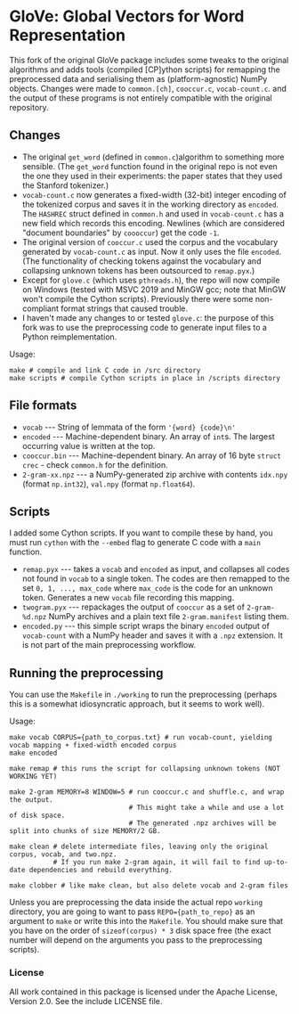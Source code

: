 # GloVe: Global Vectors for Word Representation

This fork of the original GloVe package includes some tweaks to the original algorithms and adds tools (compiled [CP]ython scripts) for remapping the preprocessed data and serialising them as (platform-agnostic) NumPy objects. Changes were made to `common.[ch]`, `cooccur.c`, `vocab-count.c`. and the output of these programs is not entirely compatible with the original repository. 

## Changes

- The original `get_word` (defined in `common.c`)algorithm to something more sensible. (The `get_word` function found in the original repo is not even the one they used in their experiments: the paper states that they used the Stanford tokenizer.)
- `vocab-count.c` now generates a fixed-width (32-bit) integer encoding of the tokenized corpus and saves it in the working directory as `encoded`. The `HASHREC` struct defined in `common.h` and used in `vocab-count.c` has a new field which records this encoding. Newlines (which are considered "document boundaries" by `coooccur`) get the code `-1`.
- The original version of `cooccur.c` used the corpus and the vocabulary generated by `vocab-count.c` as input. Now it only uses the file `encoded`. (The functionality of checking tokens against the vocabulary and collapsing unknown tokens has been outsourced to `remap.pyx`.)
- Except for `glove.c` (which uses `pthreads.h`), the repo will now compile on Windows (tested with MSVC 2019 and MinGW gcc; note that MinGW won't compile the Cython scripts). Previously there were some non-compliant format strings that caused trouble.
- I haven't made any changes to or tested `glove.c`: the purpose of this fork was to use the preprocessing code to generate input files to a Python reimplementation.

Usage:
```shell
make # compile and link C code in /src directory
make scripts # compile Cython scripts in place in /scripts directory
```

## File formats
- `vocab` --- String of lemmata of the form `'{word} {code}\n'`
- `encoded` --- Machine-dependent binary. An array of `int`s. The largest occurring value is written at the top.
- `cooccur.bin` --- Machine-dependent binary. An array of 16 byte `struct crec` - check `common.h` for the definition.
- `2-gram-xx.npz` --- a NumPy-generated zip archive with contents `idx.npy` (format `np.int32`), `val.npy` (format `np.float64`).

## Scripts
I added some Cython scripts. If you want to compile these by hand, you must run `cython` with the `--embed` flag to generate C code with a `main` function.
- `remap.pyx` --- takes a `vocab` and `encoded` as input, and collapses all codes not found in `vocab` to a single token. The codes are then remapped to the set `0, 1, ..., max_code` where `max_code` is the code for an unknown token. Generates a new `vocab` file recording this mapping.
- `twogram.pyx` --- repackages the output of `cooccur` as a set of `2-gram-%d.npz` NumPy archives and a plain text file `2-gram.manifest` listing them.
- `encoded.py` --- this simple script wraps the binary `encoded` output of `vocab-count` with a NumPy header and saves it with a `.npz` extension. It is not part of the main preprocessing workflow.

## Running the preprocessing
You can use the `Makefile` in `./working` to run the preprocessing (perhaps this is a somewhat idiosyncratic approach, but it seems to work well).

Usage:
```shell
make vocab CORPUS={path_to_corpus.txt} # run vocab-count, yielding vocab mapping + fixed-width encoded corpus
make encoded

make remap # this runs the script for collapsing unknown tokens (NOT WORKING YET)

make 2-gram MEMORY=8 WINDOW=5 # run cooccur.c and shuffle.c, and wrap the output. 
                              # This might take a while and use a lot of disk space. 
                              # The generated .npz archives will be split into chunks of size MEMORY/2 GB.

make clean # delete intermediate files, leaving only the original corpus, vocab, and two.npz.
           # If you run make 2-gram again, it will fail to find up-to-date dependencies and rebuild everything.

make clobber # like make clean, but also delete vocab and 2-gram files
```
Unless you are preprocessing the data inside the actual repo `working` directory, you are going to want to pass `REPO={path_to_repo}` as an argument to `make` or write this into the `Makefile`. You should make sure that you have on the order of `sizeof(corpus) * 3` disk space free (the exact number will depend on the arguments you pass to the preprocessing scripts).

### License
All work contained in this package is licensed under the Apache License, Version 2.0. See the include LICENSE file.
